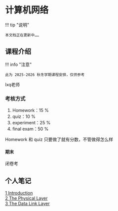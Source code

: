 # 计算机网络

!!! tip "说明"

    本文档正在更新中……

## 课程介绍

!!! info "注意"

    此为 2025-2026 秋冬学期课程安排，仅供参考

lxq老师

### 考核方式

1. Homework：15 %
2. quiz：10 %
3. experiment：25 %
4. final exam：50 %

Homework 和 quiz 只要做了就有分数，不管做得怎么样

#### 期末

闭卷考

## 个人笔记

[1 Introduction](./ch1.md)<br/>
[2 The Physical Layer](./ch2.md)<br/>
[3 The Data Link Layer](./ch3.md)